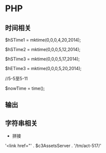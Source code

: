 # PHP
## 时间相关
$hSTime1 = mktime(0,0,0,4,20,2014);

$hSTime2 = mktime(0,0,0,5,12,2014);

$hSTime3 = mktime(0,0,0,5,17,2014);

$hETime3 = mktime(0,0,0,5,20,2014);

//5-5至5-11

$nowTime = time();

## 输出
<?php print $c3AssetsVersion1; ?>

## 字符串相关
* 拼接

'<link href="' . $c3AssetsServer . '/tm/act-517/' 
